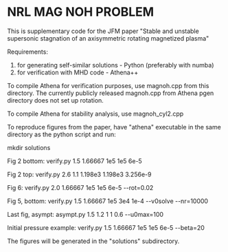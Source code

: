 # NRL MAG NOH PROBLEM 

This is supplementary code for the JFM paper "Stable and unstable supersonic stagnation of an axisymmetric rotating magnetized plasma"

Requirements:
1) for generating self-similar solutions - Python (preferably with numba)
2) for verification with MHD code - Athena++

To compile Athena for verification purposes, use magnoh.cpp from this directory. The currently publicly released magnoh.cpp from Athena pgen directory does not set up rotation.

To compile Athena for stability analysis, use magnoh_cyl2.cpp

To reproduce figures from the paper, have "athena" executable in the same directory as the python script and run:

mkdir solutions

Fig 2 bottom:
verify.py 1.5 1.66667 1e5 1e5 6e-5

Fig 2 top:
verify.py 2.6 1.1 1.198e3 1.198e3 3.256e-9

Fig 6:
verify.py 2.0 1.66667 1e5 1e5 6e-5 --rot=0.02

Fig 5, bottom:
verify.py 1.5 1.66667 1e5 3e4 1e-4 --v0solve --nr=10000

Last fig, asympt:
asympt.py 1.5 1.2 1 1 0.6 --u0max=100

Initial pressure example:
verify.py 1.5 1.66667 1e5 1e5 6e-5 --beta=20

The figures will be generated in the "solutions" subdirectory.
